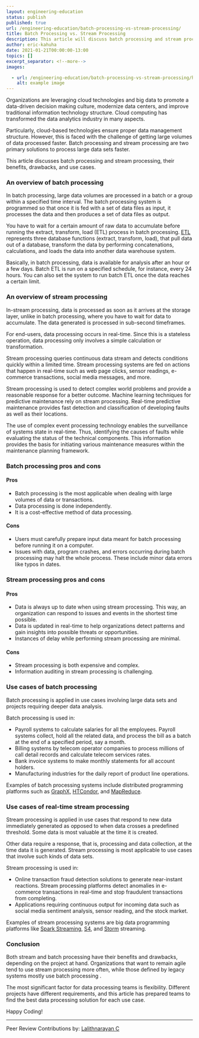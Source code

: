 ```yaml
---
layout: engineering-education
status: publish
published: true
url: /engineering-education/batch-processing-vs-stream-processing/
title: Batch Processing vs. Stream Processing
description: This article will discuss batch processing and stream processing, their benefits, a few drawbacks, and some use cases.
author: eric-kahuha
date: 2021-01-21T00:00:00-13:00
topics: []
excerpt_separator: <!--more-->
images:

  - url: /engineering-education/batch-processing-vs-stream-processing/hero.jpg
    alt: example image
---
```

Organizations are leveraging cloud technologies and big data to promote a data-driven decision making culture, modernize data centers, and improve traditional information technology structure. Cloud computing has transformed the data analytics industry in many aspects.
<!--more-->
Particularly, cloud-based technologies ensure proper data management structure. However, this is faced with the challenge of getting large volumes of data processed faster. Batch processing and stream processing are two primary solutions to process large data sets faster.

This article discusses batch processing and stream processing, their benefits, drawbacks, and use cases.

### An overview of batch processing
In batch processing, large data volumes are processed in a batch or a group within a specified time interval. The batch processing system is programmed so that once it is fed with a set of data files as input, it processes the data and then produces a set of data files as output.

You have to wait for a certain amount of raw data to accumulate before running the extract, transform, load (ETL) process in batch processing. [ETL](https://www.webopedia.com/definitions/etl/) represents three database functions (extract, transform, load), that pull data out of a database, transform the data by performing concatenations, calculations, and loads the data into another data warehouse system.

Basically, in batch processing, data is available for analysis after an hour or a few days. Batch ETL is run on a specified schedule, for instance, every 24 hours. You can also set the system to run batch ETL once the data reaches a certain limit.

### An overview of stream processing
In-stream processing, data is processed as soon as it arrives at the storage layer, unlike in batch processing, where you have to wait for data to accumulate. The data generated is processed in sub-second timeframes. 

For end-users, data processing occurs in real-time. Since this is a stateless operation, data processing only involves a simple calculation or transformation.

Stream processing queries continuous data stream and detects conditions quickly within a limited time. Stream processing systems are fed on actions that happen in real-time such as web page clicks, sensor readings, e-commerce transactions, social media messages, and more.

Stream processing is used to detect complex world problems and provide a reasonable response for a better outcome. Machine learning techniques for predictive maintenance rely on stream processing. Real-time predictive maintenance provides fast detection and classification of developing faults as well as their locations.

The use of complex event processing technology enables the surveillance of systems state in real-time. Thus, identifying the causes of faults while evaluating the status of the technical components. This information provides the basis for initiating various maintenance measures within the maintenance planning framework.

### Batch processing pros and cons

#### Pros
- Batch processing is the most applicable when dealing with large volumes of data or transactions.
- Data processing is done independently.
- It is a cost-effective method of data processing.

#### Cons
- Users must carefully prepare input data meant for batch processing before running it on a computer.
- Issues with data, program crashes, and errors occurring during batch processing may halt the whole process. These include minor data errors like typos in dates.

### Stream processing pros and cons

#### Pros
- Data is always up to date when using stream processing. This way, an organization can respond to issues and events in the shortest time possible.
- Data is updated in real-time to help organizations detect patterns and gain insights into possible threats or opportunities.
- Instances of delay while performing stream processing are minimal.

#### Cons
- Stream processing is both expensive and complex.
- Information auditing in stream processing is challenging.

### Use cases of batch processing
Batch processing is applied in use cases involving large data sets and projects requiring deeper data analysis. 

Batch processing is used in:
- Payroll systems to calculate salaries for all the employees. Payroll systems collect, hold all the related data, and process the bill as a batch at the end of a specified period, say a month.
- Billing systems by telecom operator companies to process millions of call detail records and calculate telecom services rates.
- Bank invoice systems to make monthly statements for all account holders.
- Manufacturing industries for the daily report of product line operations.

Examples of batch processing systems include distributed programming platforms such as [GraphX](https://spark.apache.org/graphx/), [HTCondor](https://research.cs.wisc.edu/htcondor/), and [MapReduce](https://hadoop.apache.org/).

### Use cases of real-time stream processing
Stream processing is applied in use cases that respond to new data immediately generated as opposed to when data crosses a predefined threshold. Some data is most valuable at the time it is created. 

Other data require a response, that is, processing and data collection, at the time data it is generated. Stream processing is most applicable to use cases that involve such kinds of data sets.

Stream processing is used in:
- Online transaction fraud detection solutions to generate near-instant reactions. Stream processing platforms detect anomalies in e-commerce transactions in real-time and stop fraudulent transactions from completing.
- Applications requiring continuous output for incoming data such as social media sentiment analysis, sensor reading, and the stock market.

Examples of stream processing systems are big data programming platforms like [Spark Streaming](https://spark.apache.org/streaming/), [S4](https://ieeexplore.ieee.org/document/5693297), and [Storm](https://storm.apache.org/) streaming.

### Conclusion
Both stream and batch processing have their benefits and drawbacks, depending on the project at hand. Organizations that want to remain agile tend to use stream processing more often, while those defined by legacy systems mostly use batch processing .

The most significant factor for data processing teams is flexibility. Different projects have different requirements, and this article has prepared teams to find the best data processing solution for each use case.

Happy Coding!

---
Peer Review Contributions by: [Lalithnarayan C](/engineering-education/authors/lalithnarayan-c/)


